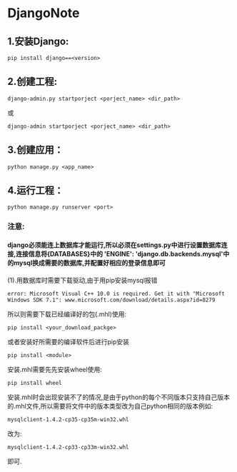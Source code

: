 # DjangoNote
## 1.安装Django:<br>
    pip install django==<version>
## 2.创建工程:
    django-admin.py startporject <porject_name> <dir_path>
   或
   
    django-admin startporject <porject_name> <dir_path>
## 3.创建应用：
    python manage.py <app_name>
## 4.运行工程：
    python manage.py runserver <port>

### 注意:
#### django必须能连上数据库才能运行,所以必须在settings.py中进行设置数据库连接,连接信息将{DATABASES}中的 'ENGINE': 'django.db.backends.mysql'中的mysql换成需要的数据库,并配置好相应的登录信息即可<br>
(1).用数据库时需要下载驱动,由于用pip安装mysql报错

    error: Microsoft Visual C++ 10.0 is required. Get it with "Microsoft Windows SDK 7.1": www.microsoft.com/download/details.aspx?id=8279
        
   所以则需要下载已经编译好的包(.mhl)使用:
    
    pip install <your_download_packge>
   或者安装好所需要的编译软件后进行pip安装
   
    pip install <module>
   安装.mhl需要先先安装wheel使用:
   
    pip install wheel
    
   安装.mhl时会出现安装不了的情况,是由于python的每个不同版本只支持自己版本的.mhl文件,所以需要将文件中的版本类型改为自己python相同的版本例如:
            
    mysqlclient-1.4.2-cp35-cp35m-win32.whl
   改为:
   
    mysqlclient-1.4.2-cp33-cp33m-win32.whl
   即可.
